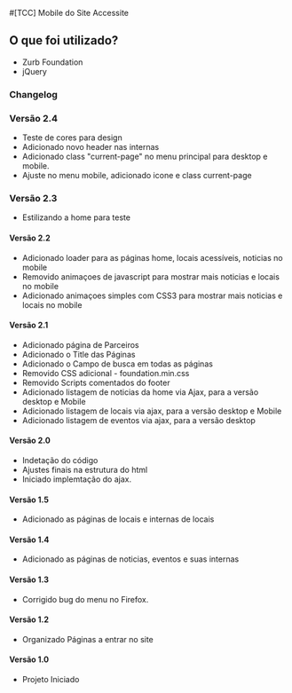 #[TCC] Mobile do Site Accessite

## O que foi utilizado?
- Zurb Foundation
- jQuery

### Changelog

### Versão 2.4
- Teste de cores para design
- Adicionado novo header nas internas
- Adicionado class "current-page" no menu principal para desktop e mobile.
- Ajuste no menu mobile, adicionado icone e class current-page

### Versão 2.3
- Estilizando a home para teste

#### Versão 2.2
- Adicionado loader para as páginas home, locais acessíveis, noticias no mobile
- Removido animaçoes de javascript para mostrar mais noticias e locais no mobile
- Adicionado animaçoes simples com CSS3 para mostrar mais noticias e locais no mobile

#### Versão 2.1 
- Adicionado página de Parceiros
- Adicionado o Title das Páginas
- Adicionado o Campo de busca em todas as páginas
- Removido CSS adicional - foundation.min.css
- Removido Scripts comentados do footer
- Adicionado listagem de noticias da home via Ajax, para a versão desktop e Mobile
- Adicionado listagem de locais via ajax, para a versão desktop e Mobile
- Adicionado listagem de eventos via ajax, para a versão desktop

#### Versão 2.0 
- Indetação do código
- Ajustes finais na estrutura do html
- Iniciado implemtação do ajax.

#### Versão 1.5 
- Adicionado as páginas de locais e internas de locais

#### Versão 1.4 
- Adicionado as páginas de noticias, eventos e suas internas

#### Versão 1.3 
- Corrigido bug do menu no Firefox.

#### Versão 1.2 
- Organizado Páginas a entrar no site

#### Versão 1.0 
- Projeto Iniciado
